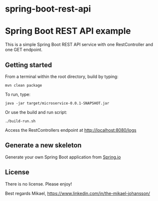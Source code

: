 # spring-boot-rest-api
# Spring Boot REST API example

This is a simple Spring Boot REST API service with one RestController and one GET endpoint.

## Getting started
From a terminal within the root directory, build by typing:
```
mvn clean package
```

To run, type:
```
java -jar target/microservice-0.0.1-SNAPSHOT.jar
```

Or use the build and run script:
```
./build-run.sh
```

Access the RestControllers endpoint at [http://localhost:8080/logs](http://localhost:8080/logs)

## Generate a new skeleton
Generate your own Spring Boot application from [Spring.io](https://start.spring.io/#!type=maven-project&language=java&platformVersion=2.2.2.RELEASE&packaging=jar&jvmVersion=1.8&groupId=com.example&artifactId=microservice&name=microservice&description=Demo%20project%20for%20Spring%20Boot&packageName=com.example.microservice&dependencies=web)

## License
There is no license. Please enjoy!

Best regards Mikael, https://www.linkedin.com/in/the-mikael-johansson/